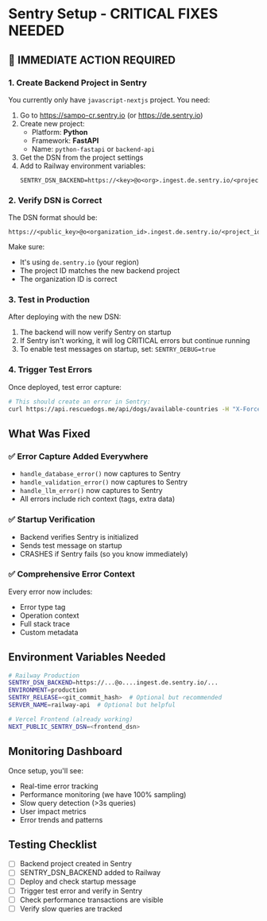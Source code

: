 # Sentry Setup - CRITICAL FIXES NEEDED

## 🔴 IMMEDIATE ACTION REQUIRED

### 1. Create Backend Project in Sentry
You currently only have `javascript-nextjs` project. You need:

1. Go to https://sampo-cr.sentry.io (or https://de.sentry.io)
2. Create new project:
   - Platform: **Python**
   - Framework: **FastAPI**
   - Name: `python-fastapi` or `backend-api`
3. Get the DSN from the project settings
4. Add to Railway environment variables:
   ```
   SENTRY_DSN_BACKEND=https://<key>@o<org>.ingest.de.sentry.io/<project_id>
   ```

### 2. Verify DSN is Correct
The DSN format should be:
```
https://<public_key>@o<organization_id>.ingest.de.sentry.io/<project_id>
```

Make sure:
- It's using `de.sentry.io` (your region)
- The project ID matches the new backend project
- The organization ID is correct

### 3. Test in Production
After deploying with the new DSN:
1. The backend will now verify Sentry on startup
2. If Sentry isn't working, it will log CRITICAL errors but continue running
3. To enable test messages on startup, set: `SENTRY_DEBUG=true`

### 4. Trigger Test Errors
Once deployed, test error capture:
```bash
# This should create an error in Sentry:
curl https://api.rescuedogs.me/api/dogs/available-countries -H "X-Force-Error: true"
```

## What Was Fixed

### ✅ Error Capture Added Everywhere
- `handle_database_error()` now captures to Sentry
- `handle_validation_error()` now captures to Sentry
- `handle_llm_error()` now captures to Sentry
- All errors include rich context (tags, extra data)

### ✅ Startup Verification
- Backend verifies Sentry is initialized
- Sends test message on startup
- CRASHES if Sentry fails (so you know immediately)

### ✅ Comprehensive Error Context
Every error now includes:
- Error type tag
- Operation context
- Full stack trace
- Custom metadata

## Environment Variables Needed

```bash
# Railway Production
SENTRY_DSN_BACKEND=https://...@o....ingest.de.sentry.io/...
ENVIRONMENT=production
SENTRY_RELEASE=<git_commit_hash>  # Optional but recommended
SERVER_NAME=railway-api  # Optional but helpful

# Vercel Frontend (already working)
NEXT_PUBLIC_SENTRY_DSN=<frontend_dsn>
```

## Monitoring Dashboard

Once setup, you'll see:
- Real-time error tracking
- Performance monitoring (we have 100% sampling)
- Slow query detection (>3s queries)
- User impact metrics
- Error trends and patterns

## Testing Checklist

- [ ] Backend project created in Sentry
- [ ] SENTRY_DSN_BACKEND added to Railway
- [ ] Deploy and check startup message
- [ ] Trigger test error and verify in Sentry
- [ ] Check performance transactions are visible
- [ ] Verify slow queries are tracked